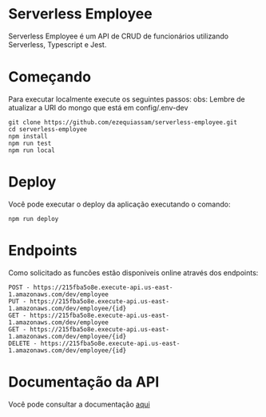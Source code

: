 # Serverless Employee

Serverless Employee é um API de CRUD de funcionários utilizando Serverless, Typescript e Jest.

# Começando

Para executar localmente execute os seguintes passos:
obs: Lembre de atualizar a URI do mongo que está em config/.env-dev

```
git clone https://github.com/ezequiassam/serverless-employee.git
cd serverless-employee
npm install
npm run test
npm run local
```

# Deploy

Você pode executar o deploy da aplicação executando o comando:

```
npm run deploy
```

# Endpoints

Como solicitado as funcões estão disponiveis online através dos endpoints:

```
POST - https://215fba5o8e.execute-api.us-east-1.amazonaws.com/dev/employee
PUT - https://215fba5o8e.execute-api.us-east-1.amazonaws.com/dev/employee/{id}
GET - https://215fba5o8e.execute-api.us-east-1.amazonaws.com/dev/employee
GET - https://215fba5o8e.execute-api.us-east-1.amazonaws.com/dev/employee/{id}
DELETE - https://215fba5o8e.execute-api.us-east-1.amazonaws.com/dev/employee/{id}
```

# Documentação da API
Você pode consultar a documentação [aqui](API.md)


